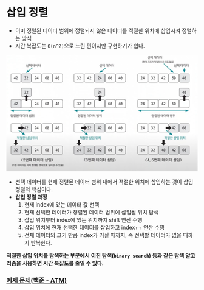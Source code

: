 # 삽입 정렬

- 이미 정렬된 데이터 범위에 정렬되지 않은 데이터를 적절한 위치에 삽입시켜 정렬하는 방식
- 시간 복잡도는 `O(n^2)`으로 느린 편이지만 구현하기가 쉽다.

![img.png](image/img.png)

- 선택 데이터를 현재 정렬된 데이터 범위 내에서 적절한 위치에 삽입하는 것이 삽입 정렬의 핵심이다.
- **삽입 정렬 과정**
  1. 현재 index에 있는 데이터 값 선택
  2. 현재 선택한 데이터가 정렬된 데이터 범위에 삽입될 위치 탐색
  3. 삽입 위치부터 index에 있는 위치까지 shift 연산 수행
  4. 삽입 위치에 현재 선택한 데이터를 삽입하고 index++ 연산 수행
  5. 전체 데이터의 크기 만큼 index가 커질 때까지, 즉 선택할 데이터가 없을 때까지 반복한다.

**적절한 삽입 위치를 탐색하는 부분에서 이진 탐색(`binary search`) 등과 같은 탐색 알고리즘을 사용하면 시간 복잡도를 줄일 수 있다.**

### [예제 문제(백준 - ATM)](https://github.com/genesis12345678/TIL/blob/main/algorithm/sorting/insertionSort/Example_1.md#%EC%82%BD%EC%9E%85-%EC%A0%95%EB%A0%AC-%EC%98%88%EC%A0%9C---1)